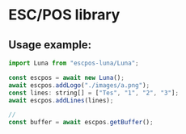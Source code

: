 # ESC/POS library

## Usage example:

```javascript
import Luna from "escpos-luna/Luna";

const escpos = await new Luna();
await escpos.addLogo("./images/a.png");
const lines: string[] = ["Tes", "1", "2", "3"];
await escpos.addLines(lines);

//
const buffer = await escpos.getBuffer();
```
